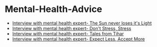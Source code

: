 # Mental-Health-Advice
- [Interview with mental health expert- The Sun never loses it's Light](https://jyotirgamya.org/story/sun-never-loses-light/)
- [Interview with mental health expert- Don't Stress, Stress](https://jyotirgamya.org/story/dont-stress-stress/)
- [Interview with mental health expert- Tales from Tihar](https://jyotirgamya.org/story/tihar-tales/)
- [Interview with mental health expert- Expect Less, Accept More](https://jyotirgamya.org/story/panic-relationship-management/)
